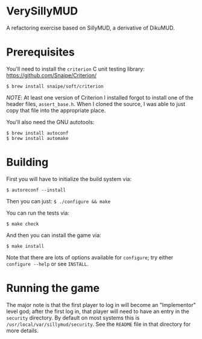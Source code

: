 # VerySillyMUD
A refactoring exercise based on SillyMUD, a derivative of DikuMUD.

# Prerequisites

You'll need to install the `criterion` C unit testing library:
https://github.com/Snaipe/Criterion/

```
$ brew install snaipe/soft/criterion
```

*NOTE*: At least one version of Criterion I installed forgot to install
one of the header files, `assert_base.h`. When I cloned the source, I was
able to just copy that file into the appropriate place.

You'll also need the GNU autotools:

```
$ brew install autoconf
$ brew install automake
```

# Building

First you will have to initialize the build system via:
```
$ autoreconf --install
```

Then you can just:
```$ ./configure && make```

You can run the tests via:

```$ make check```

And then you can install the game via:

```$ make install```

Note that there are lots of options available for `configure`; try
either `configure --help` or see `INSTALL`.

# Running the game

The major note is that the first player to log in will become an
"Implementor" level god; after the first log in, that player will need
to have an entry in the `security` directory. By default on most systems
this is `/usr/local/var/sillymud/security`. See the `README` file in
that directory for more details.


